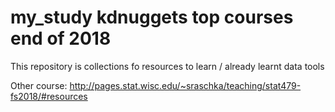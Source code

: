 # my_study kdnuggets top courses end of 2018
This repository is collections fo resources to learn / already learnt data tools

Other course:
http://pages.stat.wisc.edu/~sraschka/teaching/stat479-fs2018/#resources
